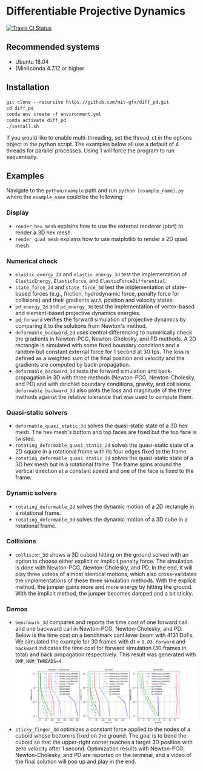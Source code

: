 # Differentiable Projective Dynamics

[![Travis CI Status](https://travis-ci.com/mit-gfx/diff_pd.svg?token=2N8A1xT9VhnH3M7Rxu74&branch=master)](https://travis-ci.com/mit-gfx/diff_pd)

## Recommended systems
- Ubuntu 18.04
- (Mini)conda 4.7.12 or higher

## Installation
```
git clone --recursive https://github.com/mit-gfx/diff_pd.git
cd diff_pd
conda env create -f environment.yml
conda activate diff_pd
./install.sh
```
If you would like to enable multi-threading, set the thread_ct in the options object in the python script. The examples below all use a default of 4 threads for parallel processes. Using 1 will force the program to run sequentially.

## Examples
Navigate to the `python/example` path and run `python [example_name].py` where the `example_name` could be the following:

### Display
- `render_hex_mesh` explains how to use the external renderer (pbrt) to render a 3D hex mesh.
- `render_quad_mesh` explains how to use matplotlib to render a 2D quad mesh.

### Numerical check
- `elastic_energy_2d` and `elastic_energy_3d` test the implementation of `ElasticEnergy`, `ElasticForce`, and `ElasticForceDifferential`.
- `state_force_2d` and `state_force_3d` test the implementation of state-based forces (e.g., friction, hydrodynamic force, penalty force for collisions) and their gradients w.r.t. position and velocity states.
- `pd_energy_2d` and `pd_energy_3d` test the implementation of vertex-based and element-based projective dynamics energies.
- `pd_forward` verifies the forward simulation of projective dynamics by comparing it to the solutions from Newton's method.
- `deformable_backward_2d` uses central differencing to numerically check the gradients in Newton-PCG, Newton-Cholesky, and PD methods. A 2D rectangle is simulated with some fixed boundary conditions and a random but constant external force for 1 second at 30 fps. The loss is defined as a weighted sum of the final position and velocity and the gradients are computed by back-propagation.
- `deformable_backward_3d` tests the forward simulation and back-propagation in 3D with three methods (Newton-PCG, Newton-Cholesky, and PD) and with dirichlet boundary conditions, gravity, and collisions. `deformable_backward_3d` also plots the loss and magnitude of the three methods against the relative tolerance that was used to compute them.

### Quasi-static solvers
- `deformable_quasi_static_3d` solves the quasi-static state of a 3D hex mesh. The hex mesh's bottom and top faces are fixed but the top face is twisted.
- `rotating_deformable_quasi_static_2d` solves the quasi-static state of a 2D square in a rotational frame with its four edges fixed to the frame.
- `rotating_deformable_quasi_static_3d` solves the quasi-static state of a 3D hex mesh but in a rotational frame. The frame spins around the vertical direction at a constant speed and one of the face is fixed to the frame.

### Dynamic solvers
- `rotating_deformable_2d` solves the dynamic motion of a 2D rectangle in a rotational frame.
- `rotating_deformable_3d` solves the dynamic motion of a 3D cube in a rotational frame.

### Collisions
- `collision_3d` shows a 3D cuboid hitting on the ground solved with an option to choose either explicit or implicit penalty force. The simulation is done with Newton-PCG, Newton-Cholesky, and PD. In the end, it will play three videos of almost identical motions, which also cross-validates the implementations of these three simulation methods. With the explicit method, the jumper gains more and more energy by hitting the ground. With the implicit method, the jumper becomes damped and a bit sticky.

### Demos
- `benchmark_3d` compares and reports the time cost of one forward call and one backward call in Newton-PCG, Newton-Cholesky, and PD. Below is the time cost on a benchmark cantilever beam with 4131 DoFs. We simulated the example for 30 frames with dt = `0.03`. `forward` and `backward` indicates the time cost for forward simulation (30 frames in total) and back propagation respectively. This result was generated with `OMP_NUM_THREADS=4`.
![benchmark](python/example/benchmark_3d/benchmark.png)
- `sticky_finger_3d` optimizes a constant force applied to the nodes of a cuboid whose bottom is fixed on the ground. The goal is to bend the cuboid so that the upper-right corner reaches a target 3D position with zero velocity after 1 second. Optimization results with Newton-PCG, Newton-Cholesky, and PD are reported on the terminal, and a video of the final solution will pop up and play in the end.
